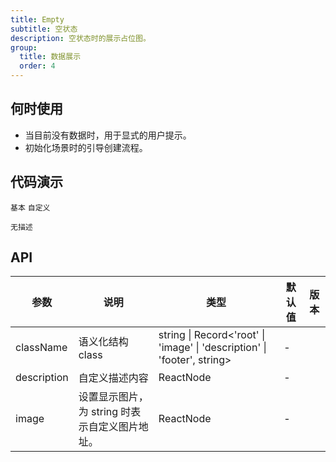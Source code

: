 ```yaml
---
title: Empty
subtitle: 空状态
description: 空状态时的展示占位图。
group:
  title: 数据展示
  order: 4
---
```


## 何时使用

- 当目前没有数据时，用于显式的用户提示。
- 初始化场景时的引导创建流程。

## 代码演示

<!-- prettier-ignore -->
<code src="./demo/basic.tsx">基本</code>
<code src="./demo/customize.tsx">自定义</code>

<!-- <code src="./demo/config-provider.tsx">全局化配置</code> -->

<code src="./demo/description.tsx">无描述</code>

## API

| 参数 | 说明 | 类型 | 默认值 | 版本 |
| --- | --- | --- | --- | --- |
| className | 语义化结构 class | string \| Record<'root' \| 'image' \| 'description' \| 'footer', string> | - |  |
| description | 自定义描述内容 | ReactNode | - |  |
| image | 设置显示图片，为 string 时表示自定义图片地址。 | ReactNode | - |  |
